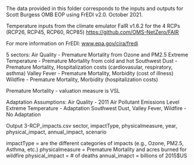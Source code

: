 The data provided in this folder corresponds to the inputs and outputs for Scott Burgess OMB EOP using FrEDI v2.0. October 2021.

Temperature inputs from the climate emulator FaIR v1.6.2 for the 4 RCPs (RCP26, RCP45, RCP60, RCP85)
https://github.com/OMS-NetZero/FAIR

For more information on FrEDI: www.epa.gov/cira/fredi

5 sectors:
Air Quality - Premature Mortality from Ozone and PM2.5
Extreme Temperature - Premature Mortality from cold and hot
Southwest Dust - Premature Mortality, Hospitalization costs (cardiovasular, respiratory, asthma)
Valley Fever - Premature Mortality, Morbidity (cost of illness)
Wildfire - Premature Mortality, Morbidity (hospitalization costs)

Premature Mortality - valuation measure is VSL

Adaptation Assumptions:
Air Quality - 2011 Air Pollutant Emissions Level
Extreme Temperature - Adaptation
Southwest Dust, Valley Fever, Wildfire - No Adaptation

Output 3-RCP_impacts.csv
sector, impactType, physicalmeasure, year, physical_impact, annual_impact, scenario

impactType = are the different categories of impacts (e.g., Ozone, PM2.5, Asthma, etc.) 
physicalmeasure = Premature Mortality and acres burned for wildfire
physical_impact = # of deaths
annual_imapct = billions of 2015$US
